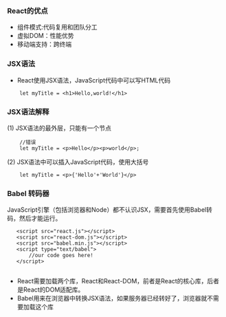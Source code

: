 ### React的优点
-  组件模式:代码复用和团队分工
-  虚拟DOM：性能优势
-  移动端支持：跨终端

### JSX语法
- React使用JSX语法，JavaScript代码中可以写HTML代码
```
    let myTitle = <h1>Hello,world!</h1>
```

### JSX语法解释
(1) JSX语法的最外层，只能有一个节点
```
    //错误
    let myTitle = <p>Hello</p><p>world</p>;
```
(2) JSX语法中可以插入JavaScript代码，使用大括号
```
    let myTitle = <p>{'Hello'+'World'}</p>
```
### Babel 转码器
 JavaScript引擎（包括浏览器和Node）都不认识JSX，需要首先使用Babel转码，然后才能运行。
 ```
    <script src="react.js"></script>
    <script src="react-dom.js"></script>
    <script src="babel.min.js"></script>
    <script type="text/babel">
        //our code goes here!
    </script>
   
 ```
 -  React需要加载两个库，React和React-DOM，前者是React的核心库，后者是React的DOM适配库。
 -  Babel用来在浏览器中转换JSX语法，如果服务器已经转好了，浏览器就不需要加载这个库
 

